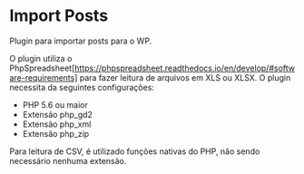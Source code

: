 # Import Posts
Plugin para importar posts para o WP.

O plugin utiliza o PhpSpreadsheet[https://phpspreadsheet.readthedocs.io/en/develop/#software-requirements] para fazer leitura de arquivos em XLS ou XLSX. O plugin necessita da seguintes configurações:
- PHP 5.6 ou maior
- Extensão php_gd2
- Extensão php_xml
- Extensão php_zip


Para leitura de CSV, é utilizado funções nativas do PHP, não sendo necessário nenhuma extensão.